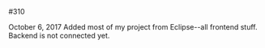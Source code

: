 #310

October 6, 2017
Added most of my project from Eclipse--all frontend stuff. Backend is not connected yet. 
